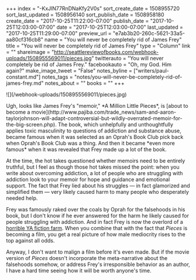+++
index = "-KxJlN77RnDNaKfy2V0s"
sort_create_date = 1508955720
sort_last_updated = 1508956140
sort_publish_date = 1508958180
create_date = "2017-10-25T11:22:00-07:00"
publish_date = "2017-10-25T12:03:00-07:00"
date = "2017-10-25T12:03:00-07:00"
last_updated = "2017-10-25T11:29:00-07:00"
preview_url = "e7ab3b20-260c-5621-33a5-aa80cf316cb8"
name = "You will never be completely rid of James Frey"
title = "You will never be completely rid of James Frey"
type = "Column"
link = ""
shareimage = "http://seattlereviewofbooks.com/webhook-uploads/1508955569011/pieces.jpg"
twitterauto = "You will never completely be rid of James Frey."
facebookauto = "Oh, my God. Him again?"
make_image_tweet = "False"
notes_byline = ["writers/paul-constant.md"]
notes_tags = "notes/you-will-never-be-completely-rid-of-james-frey.md"
notes_about = ""
books = ""
+++
<p class="image-left">![](/webhook-uploads/1508955569011/pieces.jpg)</p>

<p class="noindent">Ugh, looks like James Frey's "memoir," *A Million Little Pieces*, is [about to become a movie](http://www.pajiba.com/trade_news/sam-and-aaron-taylorjohnson-will-adapt-controversial-but-wildly-overrated-memoir-for-the-big-screen.php). The book, which unhelpfully and unthoughtfully applies toxic masculinity to questions of addiction and substance abuse, became famous when it was selected as an Oprah's Book Club pick back when Oprah's Book Club was a thing. And then it became *even more famous* when it was revealed that Frey made up a lot of the book.</p>

At the time, the hot takes questioned whether memoirs need to be entirely truthful, but I feel as though those hot takes missed the point: when you write about overcoming addiction, a lot of people who are struggling with addiction look to your memoir for hope and guidance and emotional support. The fact that Frey lied about his struggles — in fact glamorized and simplified them — very likely caused harm to many people who desperately needed help. 

Frey was famously raked over the coals by Oprah for the falsehoods in his book, but I don't know if he ever answered for the harm he likely caused for people struggling with addiction. And in fact Frey is now the overlord of a [horrible YA fiction farm](http://nymag.com/arts/books/features/69474/). When you combine that with the fact that *Pieces* is becoming a film, you get a real picture of how male mediocrity rises to the top against all odds.

Anyway, I don't want to malign a film before it's even made. But if the movie version of *Pieces* doesn't incorporate the meta-narrative about the falsehoods somehow, or address Frey's irresponsible behavior as an author, I have a hard time seeing how it will be worth anyone's time.